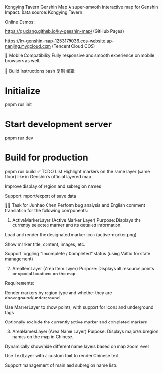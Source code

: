 Kongying Tavern Genshin Map
A super-smooth interactive map for Genshin Impact. Data source: Kongying Tavern.

Online Demos:

https://qiuxiang.github.io/ky-genshin-map/ (GitHub Pages)

https://ky-genshin-map-1253179036.cos-website.ap-nanjing.myqcloud.com (Tencent Cloud COS)



📱 Mobile Compatibility
Fully responsive and smooth experience on mobile browsers as well.



🔧 Build Instructions
bash
复制
编辑
# Initialize
pnpm run init

# Start development server
pnpm run dev

# Build for production
pnpm run build
✅ TODO List
 Highlight markers on the same layer (same floor) like in Genshin's official layered map

 Improve display of region and subregion names

 Support import/export of save data

👨‍💻 Task for Junhao Chen
Perform bug analysis and English comment translation for the following components:

1. ActiveMarkerLayer (Active Marker Layer)
Purpose: Displays the currently selected marker and its detailed information.

Load and render the designated marker icon (active-marker.png)

Show marker title, content, images, etc.

Support toggling "Incomplete / Completed" status (using Valtio for state management)

2. AreaItemLayer (Area Item Layer)
Purpose: Displays all resource points or special locations on the map.

Requirements:

Render markers by region type and whether they are aboveground/underground

Use MarkerLayer to show points, with support for icons and underground tags

Optionally exclude the currently active marker and completed markers

3. AreaNamesLayer (Area Name Layer)
Purpose: Displays major/subregion names on the map in Chinese.

Dynamically show/hide different name layers based on map zoom level

Use TextLayer with a custom font to render Chinese text

Support management of main and subregion name lists